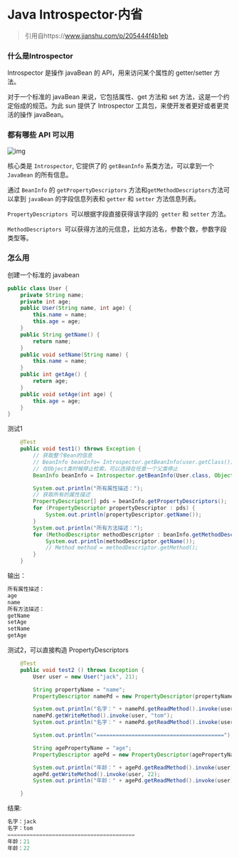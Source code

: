 # Java Introspector·内省

> 引用自https://www.jianshu.com/p/205444f4b1eb

### 什么是Introspector

 Introspector 是操作 javaBean 的 API，用来访问某个属性的 getter/setter 方法。

对于一个标准的 javaBean 来说，它包括属性、get 方法和 set 方法，这是一个约定俗成的规范。为此 sun 提供了 Introspector 工具包，来使开发者更好或者更灵活的操作 javaBean。


### 都有哪些 API 可以用

![img](E:\PycharmProjects\SomeTips\pictures\4047674-2c6fc8660249f92d.webp)

核心类是 `Introspector`, 它提供了的 `getBeanInfo` 系类方法，可以拿到一个 `JavaBean` 的所有信息。

通过 `BeanInfo` 的 `getPropertyDescriptors` 方法和` getMethodDescriptors `方法可以拿到 `javaBean` 的字段信息列表和 `getter` 和 `setter` 方法信息列表。

`PropertyDescriptors `可以根据字段直接获得该字段的` getter` 和 `setter` 方法。

`MethodDescriptors `可以获得方法的元信息，比如方法名，参数个数，参数字段类型等。



### 怎么用

创建一个标准的 javabean

```java
public class User {
    private String name;
    private int age;
    public User(String name, int age) {
        this.name = name;
        this.age = age;
    }
    public String getName() {
        return name;
    }
    public void setName(String name) {
        this.name = name;
    }
    public int getAge() {
        return age;
    }
    public void setAge(int age) {
        this.age = age;
    }
}
```

测试1

```java
    @Test
    public void test1() throws Exception {
        // 获取整个Bean的信息
        // BeanInfo beanInfo= Introspector.getBeanInfo(user.getClass());
        // 在Object类时候停止检索，可以选择在任意一个父类停止
        BeanInfo beanInfo = Introspector.getBeanInfo(User.class, Object.class);

        System.out.println("所有属性描述：");
        // 获取所有的属性描述
        PropertyDescriptor[] pds = beanInfo.getPropertyDescriptors();
        for (PropertyDescriptor propertyDescriptor : pds) {
            System.out.println(propertyDescriptor.getName());
        }
        System.out.println("所有方法描述：");
        for (MethodDescriptor methodDescriptor : beanInfo.getMethodDescriptors()) {
            System.out.println(methodDescriptor.getName());
            // Method method = methodDescriptor.getMethod();
        }
    }
```

输出：

```java
所有属性描述：
age
name
所有方法描述：
getName
setAge
setName
getAge
```

测试2，可以直接构造 PropertyDescriptors

```java
    @Test
    public void test2 () throws Exception {
        User user = new User("jack", 21);

        String propertyName = "name";
        PropertyDescriptor namePd = new PropertyDescriptor(propertyName, User.class);

        System.out.println("名字：" + namePd.getReadMethod().invoke(user));
        namePd.getWriteMethod().invoke(user, "tom");
        System.out.println("名字：" + namePd.getReadMethod().invoke(user));

        System.out.println("========================================");

        String agePropertyName = "age";
        PropertyDescriptor agePd = new PropertyDescriptor(agePropertyName, User.class);

        System.out.println("年龄：" + agePd.getReadMethod().invoke(user));
        agePd.getWriteMethod().invoke(user, 22);
        System.out.println("年龄：" + agePd.getReadMethod().invoke(user));

    }
```

结果:

```java
名字：jack
名字：tom
========================================
年龄：21
年龄：22
```